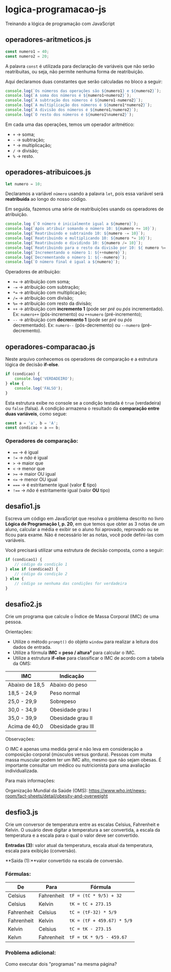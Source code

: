# logica-programacao-js
Treinando a lógica de programação com JavaScript

## operadores-aritmeticos.js 

~~~js
const numero1 = 40; 
const numero2 = 20;
~~~

A palavra `const` é utilizada para declaração de variáveis que não serão reatribuitas, ou seja, não permite nenhuma forma de reatribuição.   

Aqui declaramos duas constantes que serão calculadas no bloco a seguir: 

~~~js
console.log(`Os números das operações são ${numero1} e ${numero2}`);
console.log(`A soma dos números é ${numero1+numero2}`); 
console.log(`A subtração dos números é ${numero1-numero2}`); 
console.log(`A multiplicação dos números é ${numero1*numero2}`); 
console.log(`A divisão dos números é ${numero1/numero2}`); 
console.log(`O resto dos números é ${numero1%numero2}`); 
~~~

Em cada uma das operações, temos um operador aritmético: 

- `+`  -> soma;
- `-` -> subtração;
- `*`  -> multiplicação;
- `/` -> divisão;
- `%` -> resto. 

## operadores-atribuicoes.js 

~~~js
let numero = 10;
~~~ 

Declaramos a variável `número` usando a palavra `let`, pois essa variável será **reatribuída** ao longo do nosso código.

Em seguida, fazemos uma série de reatribuições usando os operadores de atribuição. 

 ~~~js
console.log (`O número é inicialmente igual a ${numero}`); 
console.log(`Após atribuir somando o número 10: ${numero += 10}`); 
console.log(`Reatribuindo e subtraindo 10: ${numero -= 10}`);
console.log(`Reatribuindo e multiplicando 10: ${numero *= 10}`);
console.log(`Reatribuindo e dividindo 10: ${numero /= 10}`);
console.log(`Reatribuindo para o resto da divisão por 10: ${ numero %= 10}`);
console.log(`Incrementando o número 1: ${++numero}`);
console.log(`Decrementando o número 1: ${--numero}`);
console.log(`O número final é igual a ${numero}`);
 ~~~

 Operadores de atribuição: 

 - `+=` -> atribuição com soma;
 - `-=` -> atribuição com subtração;
 - `*=` -> atribuição com multiplicação;
 - `/=` -> atribuição com divisão;
 - `%=` -> atribuição com resto da divisão; 
 - `++` -> atribuição com **incremento 1** (pode ser *pré* ou *pós* incrementado). Ex: `numero++` (pós-incremento) ou `++numero` (pré-incremento);
- `--` -> atribuição com **decremento 1** (pode ser *pré* ou *pós* decrementado). Ex: `numero--` (pós-decremento) ou `--numero` (pré-decremento). 

## operadores-comparacao.js

Neste arquivo conhecemos os operadores de comparação e a estrutura lógica de decisão **if-else**.

~~~js
if (condicao) { 
    console.log('VERDADEIRO'); 
} else {
    console.log('FALSO');
}
~~~

Esta estrutura exibe no console se a condição testada é `true` (verdadeira) ou `false` (falsa). A condição armazena o resultado da **comparação entre duas variáveis**, como segue:

~~~js
const a = 'a', b = 'A';
const condicao = a == b;
~~~

### Operadores de comparação:

- `==`  -> é igual
- `!=`  -> _não_ é igual
- `>`   -> maior que
- `<`   -> menor que
- `>=`  -> maior OU igual
- `<=`  -> menor OU igual
- `===` -> é estritamente igual (valor **E** tipo)
- `!==` -> _não_ é estritamente igual (valor **OU** tipo)

## desafio1.js

Escreva um código em JavaScript que resolva o problema descrito no livro **Lógica de Programação I, p. 20**, em que temos que obter as 3 notas de um aluno, calcular a média e exibir se o aluno foi aprovado, reprovado ou se ficou para exame. Não é necessário ler as notas, você pode defini-las com variáveis.

Você precisará utilizar uma estrutura de decisão composta, como a seguir:

~~~js
if (condicao1) {
    // código da condição 1
} else if (condicao2) {
    // código da condição 2
} else {
    // código se nenhuma das condições for verdadeira
}
~~~

## desafio2.js

Crie um programa que calcule o Índice de Massa Corporal (IMC) de uma pessoa. 

Orientações: 
* Utilize o método `prompt()` do objeto `window` para realizar a leitura dos dados de entrada.
* Utilize a fórmula **IMC = peso / altura²** para calcular o IMC.
* Utilize a estrutura **if-else** para classificar o IMC de acordo com a tabela da OMS:

IMC | Indicação
----- | -----
Abaixo de 18,5	| Abaixo do peso
18,5 - 24,9	| Peso normal
25,0 - 29,9	| Sobrepeso
30,0 - 34,9	| Obesidade grau I
35,0 - 39,9	| Obesidade grau II
Acima de 40,0 |	Obesidade grau III

Observações:

O IMC é apenas uma medida geral e não leva em consideração a composição corporal (músculos versus gordura).
Pessoas com muita massa muscular podem ter um IMC alto, mesmo que não sejam obesas.
É importante consultar um médico ou nutricionista para uma avaliação individualizada.

Para mais informações:

Organização Mundial da Saúde (OMS): <https://www.who.int/news-room/fact-sheets/detail/obesity-and-overweight>

## desfio3.js 

Crie um conversor de temperatura entre as escalas Celsius, Fahrenheit e Kelvin. O usuário deve digitar a temperatura a ser convertida, a escala da temperatura e a escala para o qual o valor deve ser convertido. 

**Entradas (3):** valor atual da temperatura, escala atual da temperatura, escala para exibição (conversão). 

**Saída (1):**valor convertido na escala de conversão. 

### Fórmulas:
De | Para | Fórmula 
--- | ---| --------
Celsius | Fahrenheit | `tF = (tC * 9/5) + 32`
Celsius | Kelvin | `tK = tC + 273.15`
Fahrenheit | Celsius | `tC = (tF-32) * 5/9`
Fahrenheit | Kelvin | `tK = (tF + 459.67) * 5/9`
Kelvin | Celsius | `tC = tK - 273.15`
Kelvn  | Fahrenheit | `tF = tK * 9/5 - 459.67`

### Problema adicional:

Como executar dois "programas" na mesma página? 